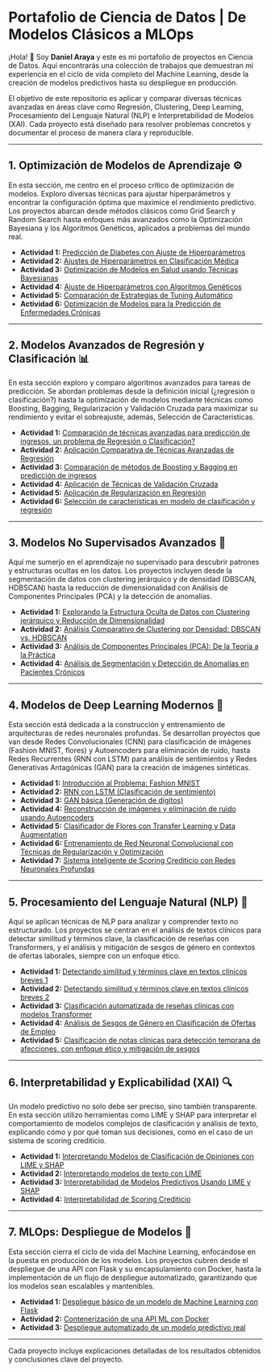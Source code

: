 # Portafolio de Ciencia de Datos | De Modelos Clásicos a MLOps

¡Hola\! 👋 Soy **Daniel Araya** y este es mi portafolio de proyectos en Ciencia de Datos. Aquí encontrarás una colección de trabajos que demuestran mi experiencia en el ciclo de vida completo del Machine Learning, desde la creación de modelos predictivos hasta su despliegue en producción.

El objetivo de este repositorio es aplicar y comparar diversas técnicas avanzadas en áreas clave como Regresión, Clustering, Deep Learning, Procesamiento del Lenguaje Natural (NLP) e Interpretabilidad de Modelos (XAI). Cada proyecto está diseñado para resolver problemas concretos y documentar el proceso de manera clara y reproducible.

-----

## 1\. Optimización de Modelos de Aprendizaje ⚙️

En esta sección, me centro en el proceso crítico de optimización de modelos. Exploro diversas técnicas para ajustar hiperparámetros y encontrar la configuración óptima que maximice el rendimiento predictivo. Los proyectos abarcan desde métodos clásicos como Grid Search y Random Search hasta enfoques más avanzados como la Optimización Bayesiana y los Algoritmos Genéticos, aplicados a problemas del mundo real.

  - **Actividad 1:** [Predicción de Diabetes con Ajuste de Hiperparámetros](https://www.google.com/search?q=./Optimizacion_Modelos_Aprendizaje/Actividad_1_Prediccion_Diabetes/README.md)
  - **Actividad 2:** [Ajustes de Hiperparámetros en Clasificación Médica](https://www.google.com/search?q=./Optimizacion_Modelos_Aprendizaje/Actividad_2_Ajustes_Clasificacion_Medica/README.md)
  - **Actividad 3:** [Optimización de Modelos en Salud usando Técnicas Bayesianas](https://www.google.com/search?q=./Optimizacion_Modelos_Aprendizaje/Actividad_3_Tecnicas_Bayesianas/README.md)
  - **Actividad 4:** [Ajuste de Hiperparámetros con Algoritmos Genéticos](https://www.google.com/search?q=./Optimizacion_Modelos_Aprendizaje/Actividad_4_Algoritmos_Geneticos/README.md)
  - **Actividad 5:** [Comparación de Estrategias de Tuning Automático](https://www.google.com/search?q=./Optimizacion_Modelos_Aprendizaje/Actividad_5_Comparacion_Tuning/README.md)
  - **Actividad 6:** [Optimización de Modelos para la Predicción de Enfermedades Crónicas](https://www.google.com/search?q=./Optimizacion_Modelos_Aprendizaje/Actividad_6_Enfermedades_Cronicas/README.md)

-----

## 2\. Modelos Avanzados de Regresión y Clasificación 📊

En esta sección exploro y comparo algoritmos avanzados para tareas de predicción. Se abordan problemas desde la definición inicial (¿regresión o clasificación?) hasta la optimización de modelos mediante técnicas como Boosting, Bagging, Regularización y Validación Cruzada para maximizar su rendimiento y evitar el sobreajuste, además, Selección de Características.

  - **Actividad 1:** [Comparación de técnicas avanzadas para predicción de ingresos, un problema de Regresión o Clasificación?](https://www.google.com/search?q=./Modelos_Avanzados_Regresion_Clasificacion/Actividad_1_Comparacion_Tecnicas_Prediccion/README.md)
  - **Actividad 2:** [Aplicación Comparativa de Técnicas Avanzadas de Regresión](https://www.google.com/search?q=./Modelos_Avanzados_Regresion_Clasificacion/Actividad_2_Comparativa_Regresion/README.md)
  - **Actividad 3:** [Comparación de métodos de Boosting y Bagging en predicción de ingresos](https://www.google.com/search?q=./Modelos_Avanzados_Regresion_Clasificacion/Actividad_3_Boosting_Bagging/README.md)
  - **Actividad 4:** [Aplicación de Técnicas de Validación Cruzada](https://www.google.com/search?q=./Modelos_Avanzados_Regresion_Clasificacion/Actividad_4_Validacion_Cruzada/README.md)
  - **Actividad 5:** [Aplicación de Regularización en Regresión](https://www.google.com/search?q=./Modelos_Avanzados_Regresion_Clasificacion/Actividad_5_Regularizacion/README.md)
  - **Actividad 6:** [Selección de características en modelo de clasificación y regresión](https://www.google.com/search?q=./Modelos_Avanzados_Regresion_Clasificacion/Actividad_6_Seleccion_Caracteristicas/README.md)

-----

## 3\. Modelos No Supervisados Avanzados 🧠

Aquí me sumerjo en el aprendizaje no supervisado para descubrir patrones y estructuras ocultas en los datos. Los proyectos incluyen desde la segmentación de datos con clustering jerárquico y de densidad (DBSCAN, HDBSCAN) hasta la reducción de dimensionalidad con Análisis de Componentes Principales (PCA) y la detección de anomalías.

  - **Actividad 1:** [Explorando la Estructura Oculta de Datos con Clustering jerárquico y Reducción de Dimensionalidad](https://www.google.com/search?q=./Modelos_No_Supervisados_Avanzados/Actividad_1_Clustering_Jerarquico/README.md)
  - **Actividad 2:** [Análisis Comparativo de Clustering por Densidad: DBSCAN vs. HDBSCAN](https://www.google.com/search?q=./Modelos_No_Supervisados_Avanzados/Actividad_2_DBSCAN_HDBSCAN/README.md)
  - **Actividad 3:** [Análisis de Componentes Principales (PCA): De la Teoría a la Práctica](https://www.google.com/search?q=./Modelos_No_Supervisados_Avanzados/Actividad_3_PCA/README.md)
  - **Actividad 4:** [Análisis de Segmentación y Detección de Anomalías en Pacientes Crónicos](https://www.google.com/search?q=./Modelos_No_Supervisados_Avanzados/Actividad_4_Segmentacion_Anomalias/README.md)

-----

## 4\. Modelos de Deep Learning Modernos 🤖

Esta sección está dedicada a la construcción y entrenamiento de arquitecturas de redes neuronales profundas. Se desarrollan proyectos que van desde Redes Convolucionales (CNN) para clasificación de imágenes (Fashion MNIST, flores) y Autoencoders para eliminación de ruido, hasta Redes Recurrentes (RNN con LSTM) para análisis de sentimientos y Redes Generativas Antagónicas (GAN) para la creación de imágenes sintéticas.

  - **Actividad 1:** [Introducción al Problema: Fashion MNIST](https://www.google.com/search?q=./Modelos_Deep_Learning_Modernos/Actividad_1_Fashion_MNIST/README.md)
  - **Actividad 2:** [RNN con LSTM (Clasificación de sentimiento)](https://www.google.com/search?q=./Modelos_Deep_Learning_Modernos/Actividad_2_RNN_LSTM/README.md)
  - **Actividad 3:** [GAN básica (Generación de dígitos)](https://www.google.com/search?q=./Modelos_Deep_Learning_Modernos/Actividad_3_GAN/README.md)
  - **Actividad 4:** [Reconstrucción de imágenes y eliminación de ruido usando Autoencoders](https://www.google.com/search?q=./Modelos_Deep_Learning_Modernos/Actividad_4_Autoencoders/README.md)
  - **Actividad 5:** [Clasificador de Flores con Transfer Learning y Data Augmentation](https://www.google.com/search?q=./Modelos_Deep_Learning_Modernos/Actividad_5_Transfer_Learning/README.md)
  - **Actividad 6:** [Entrenamiento de Red Neuronal Convolucional con Técnicas de Regularización y Optimización](https://www.google.com/search?q=./Modelos_Deep_Learning_Modernos/Actividad_6_CNN_Regularizacion/README.md)
  - **Actividad 7:** [Sistema Inteligente de Scoring Crediticio con Redes Neuronales Profundas](https://www.google.com/search?q=./Modelos_Deep_Learning_Modernos/Actividad_7_Scoring_Crediticio/README.md)

-----

## 5\. Procesamiento del Lenguaje Natural (NLP) 📝

Aquí se aplican técnicas de NLP para analizar y comprender texto no estructurado. Los proyectos se centran en el análisis de textos clínicos para detectar similitud y términos clave, la clasificación de reseñas con Transformers, y el análisis y mitigación de sesgos de género en contextos de ofertas laborales, siempre con un enfoque ético.

  - **Actividad 1:** [Detectando similitud y términos clave en textos clínicos breves 1](https://www.google.com/search?q=./Procesamiento_Lenguaje_Natural/Actividad_1_Textos_Clinicos_1/README.md)
  - **Actividad 2:** [Detectando similitud y términos clave en textos clínicos breves 2](https://www.google.com/search?q=./Procesamiento_Lenguaje_Natural/Actividad_2_Textos_Clinicos_2/README.md)
  - **Actividad 3:** [Clasificación automatizada de reseñas clínicas con modelos Transformer](https://www.google.com/search?q=./Procesamiento_Lenguaje_Natural/Actividad_3_Transformer/README.md)
  - **Actividad 4:** [Análisis de Sesgos de Género en Clasificación de Ofertas de Empleo](https://www.google.com/search?q=./Procesamiento_Lenguaje_Natural/Actividad_4_Sesgos_Genero/README.md)
  - **Actividad 5:** [Clasificación de notas clínicas para detección temprana de afecciones, con enfoque ético y mitigación de sesgos](https://www.google.com/search?q=./Procesamiento_Lenguaje_Natural/Actividad_5_Notas_Clinicas_Etica/README.md)

-----

## 6\. Interpretabilidad y Explicabilidad (XAI) 🔍

Un modelo predictivo no solo debe ser preciso, sino también transparente. En esta sección utilizo herramientas como LIME y SHAP para interpretar el comportamiento de modelos complejos de clasificación y análisis de texto, explicando cómo y por qué toman sus decisiones, como en el caso de un sistema de scoring crediticio.

  - **Actividad 1:** [Interpretando Modelos de Clasificación de Opiniones con LIME y SHAP](https://www.google.com/search?q=./Interpretabilidad_Explicabilidad_ML/Actividad_1_LIME_SHAP_Opiniones/README.md)
  - **Actividad 2:** [Interpretando modelos de texto con LIME](https://www.google.com/search?q=./Interpretabilidad_Explicabilidad_ML/Actividad_2_LIME_Texto/README.md)
  - **Actividad 3:** [Interpretabilidad de Modelos Predictivos Usando LIME y SHAP](https://www.google.com/search?q=./Interpretabilidad_Explicabilidad_ML/Actividad_3_LIME_SHAP_Predictivos/README.md)
  - **Actividad 4:** [Interpretabilidad de Scoring Crediticio](https://www.google.com/search?q=./Interpretabilidad_Explicabilidad_ML/Actividad_4_Scoring_Crediticio/README.md)

-----

## 7\. MLOps: Despliegue de Modelos 🚀

Esta sección cierra el ciclo de vida del Machine Learning, enfocándose en la puesta en producción de los modelos. Los proyectos cubren desde el despliegue de una API con Flask y su encapsulamiento con Docker, hasta la implementación de un flujo de despliegue automatizado, garantizando que los modelos sean escalables y mantenibles.

  - **Actividad 1:** [Despliegue básico de un modelo de Machine Learning con Flask](https://www.google.com/search?q=./MLOps/Actividad_1_Flask/README.md)
  - **Actividad 2:** [Contenerización de una API ML con Docker](https://www.google.com/search?q=./MLOps/Actividad_2_Docker/README.md)
  - **Actividad 3:** [Despliegue automatizado de un modelo predictivo real](https://www.google.com/search?q=./MLOps/Actividad_3_Despliegue_Automatizado/README.md)

---

Cada proyecto incluye explicaciones detalladas de los resultados obtenidos y conclusiones clave del proyecto.
